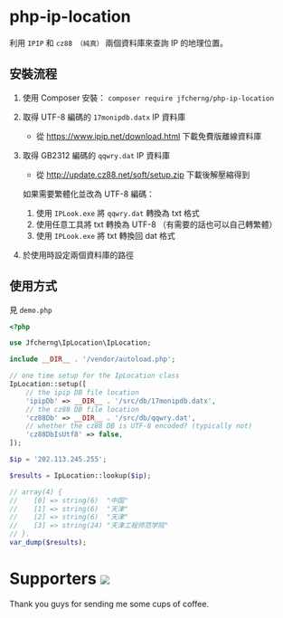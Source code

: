 # php-ip-location

利用 `IPIP` 和 `cz88 （純真）` 兩個資料庫來查詢 IP 的地理位置。


## 安裝流程

1. 使用 Composer 安裝： `composer require jfcherng/php-ip-location`

1. 取得 UTF-8 編碼的 `17monipdb.datx` IP 資料庫

   - 從 https://www.ipip.net/download.html 下載免費版離線資料庫

1. 取得 GB2312 編碼的 `qqwry.dat` IP 資料庫

   - 從 http://update.cz88.net/soft/setup.zip 下載後解壓縮得到
   
   如果需要繁體化並改為 UTF-8 編碼：
   
   1. 使用 `IPLook.exe` 將 `qqwry.dat` 轉換為 txt 格式
   1. 使用任意工具將 txt 轉換為 UTF-8 （有需要的話也可以自己轉繁體）
   1. 使用 `IPLook.exe` 將 txt 轉換回 dat 格式

1. 於使用時設定兩個資料庫的路徑


## 使用方式

見 `demo.php`

```php
<?php

use Jfcherng\IpLocation\IpLocation;

include __DIR__ . '/vendor/autoload.php';

// one time setup for the IpLocation class
IpLocation::setup([
    // the ipip DB file location
    'ipipDb' => __DIR__ . '/src/db/17monipdb.datx',
    // the cz88 DB file location
    'cz88Db' => __DIR__ . '/src/db/qqwry.dat',
    // whether the cz88 DB is UTF-8 encoded? (typically not)
    'cz88DbIsUtf8' => false,
]);

$ip = '202.113.245.255';

$results = IpLocation::lookup($ip);

// array(4) {
//    [0] => string(6)  "中国"
//    [1] => string(6)  "天津"
//    [2] => string(6)  "天津"
//    [3] => string(24) "天津工程师范学院"
// }.
var_dump($results);
```


Supporters <a href="https://www.paypal.com/cgi-bin/webscr?cmd=_s-xclick&hosted_button_id=ATXYY9Y78EQ3Y" target="_blank"><img src="https://www.paypalobjects.com/en_US/i/btn/btn_donate_LG.gif" /></a>
==========

Thank you guys for sending me some cups of coffee.
